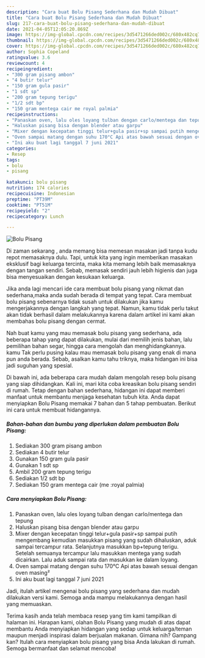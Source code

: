 ```yaml
---
description: "Cara buat Bolu Pisang Sederhana dan Mudah Dibuat"
title: "Cara buat Bolu Pisang Sederhana dan Mudah Dibuat"
slug: 217-cara-buat-bolu-pisang-sederhana-dan-mudah-dibuat
date: 2021-04-05T12:05:20.869Z
image: https://img-global.cpcdn.com/recipes/3d5471266ded002c/680x482cq70/bolu-pisang-foto-resep-utama.jpg
thumbnail: https://img-global.cpcdn.com/recipes/3d5471266ded002c/680x482cq70/bolu-pisang-foto-resep-utama.jpg
cover: https://img-global.cpcdn.com/recipes/3d5471266ded002c/680x482cq70/bolu-pisang-foto-resep-utama.jpg
author: Sophia Copeland
ratingvalue: 3.6
reviewcount: 4
recipeingredient:
- "300 gram pisang ambon"
- "4 butir telur"
- "150 gram gula pasir"
- "1 sdt sp"
- "200 gram tepung terigu"
- "1/2 sdt bp"
- "150 gram mentega cair me royal palmia"
recipeinstructions:
- "Panaskan oven, lalu oles loyang tulban dengan carlo/mentega dan tepung"
- "Haluskan pisang bisa dengan blender atau garpu"
- "Mixer dengan kecepatan tinggi telur+gula pasir+sp sampai putih mengembang kemudian masukkan pisang yang sudah dihaluskan, aduk sampai tercampur rata. Selanjutnya masukkan bp+tepung terigu. Setelah semuanya tercampur lalu masukkan mentega yang sudah dicairkan. Lalu aduk sampai rata dan masukkan ke dalam loyang."
- "Oven sampai matang dengan suhu 170°C Api atas bawah sesuai dengan oven masing²"
- "Ini aku buat lagi tanggal 7 juni 2021"
categories:
- Resep
tags:
- bolu
- pisang

katakunci: bolu pisang 
nutrition: 174 calories
recipecuisine: Indonesian
preptime: "PT39M"
cooktime: "PT51M"
recipeyield: "2"
recipecategory: Lunch

---
```



![Bolu Pisang](https://img-global.cpcdn.com/recipes/3d5471266ded002c/680x482cq70/bolu-pisang-foto-resep-utama.jpg)

Di zaman  sekarang , anda memang bisa memesan masakan jadi tanpa kudu repot memasaknya dulu. Tapi, untuk kita yang ingin memberikan masakan eksklusif bagi keluarga tercinta, maka kita memang lebih baik memasaknya dengan tangan sendiri. Sebab, memasak sendiri jauh lebih higienis dan juga bisa menyesuaikan dengan kesukaan keluarga.

Jika anda lagi mencari ide cara membuat bolu pisang yang nikmat dan sederhana,maka anda sudah berada di tempat yang tepat. Cara membuat bolu pisang  sebenarnya tidak susah untuk dilakukan jika kamu mengerjakannya dengan langkah yang tepat. Namun, kamu tidak perlu takut akan tidak berhasil dalam melakukannya 
karena dalam artikel ini kami akan membahas bolu pisang dengan cermat.  



Nah buat kamu yang mau memasak bolu pisang yang sederhana, ada beberapa tahap yang dapat dilakukan, mulai dari memilih jenis bahan, lalu pemilihan bahan segar, hingga cara mengolah dan menghidangkannya. kamu Tak perlu pusing kalau mau memasak bolu pisang yang enak di mana pun anda berada. Sebab, asalkan kamu  tahu triknya, maka hidangan ini bisa jadi suguhan yang spesial.

Di bawah ini, ada beberapa cara mudah dalam mengolah resep bolu pisang yang siap dihidangkan. Kali ini, mari kita coba kreasikan bolu pisang sendiri di rumah. Tetap dengan bahan sederhana, hidangan ini dapat memberi manfaat untuk membantu menjaga kesehatan tubuh kita. Anda dapat menyiapkan Bolu Pisang memakai 7 bahan dan 5 tahap pembuatan. Berikut ini cara untuk membuat hidangannya.

<!--inarticleads1-->

##### Bahan-bahan dan bumbu yang diperlukan dalam pembuatan Bolu Pisang:

1. Sediakan 300 gram pisang ambon
1. Sediakan 4 butir telur
1. Gunakan 150 gram gula pasir
1. Gunakan 1 sdt sp
1. Ambil 200 gram tepung terigu
1. Sediakan 1/2 sdt bp
1. Sediakan 150 gram mentega cair (me :royal palmia)




<!--inarticleads2-->

##### Cara menyiapkan Bolu Pisang:

1. Panaskan oven, lalu oles loyang tulban dengan carlo/mentega dan tepung
1. Haluskan pisang bisa dengan blender atau garpu
1. Mixer dengan kecepatan tinggi telur+gula pasir+sp sampai putih mengembang kemudian masukkan pisang yang sudah dihaluskan, aduk sampai tercampur rata. Selanjutnya masukkan bp+tepung terigu. Setelah semuanya tercampur lalu masukkan mentega yang sudah dicairkan. Lalu aduk sampai rata dan masukkan ke dalam loyang.
1. Oven sampai matang dengan suhu 170°C Api atas bawah sesuai dengan oven masing²
1. Ini aku buat lagi tanggal 7 juni 2021




Jadi, itulah artikel mengenai  bolu pisang  yang sederhana dan mudah dilakukan versi kami. Semoga anda mampu melakukannya dengan hasil yang memuaskan. 

Terima kasih anda telah membaca resep yang tim kami tampilkan di halaman ini. Harapan kami, olahan  Bolu Pisang yang mudah di atas dapat membantu Anda menyiapkan hidangan yang sedap untuk keluarga/teman maupun menjadi inspirasi dalam berjualan makanan. Gimana nih? Gampang kan? Itulah cara menyiapkan bolu pisang yang bisa Anda lakukan di rumah. Semoga bermanfaat dan selamat mencoba!

